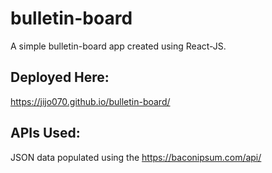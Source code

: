 # bulletin-board
A simple bulletin-board app created using React-JS.

## Deployed Here:
https://jijo070.github.io/bulletin-board/

## APIs Used: ##
JSON data populated using the https://baconipsum.com/api/


